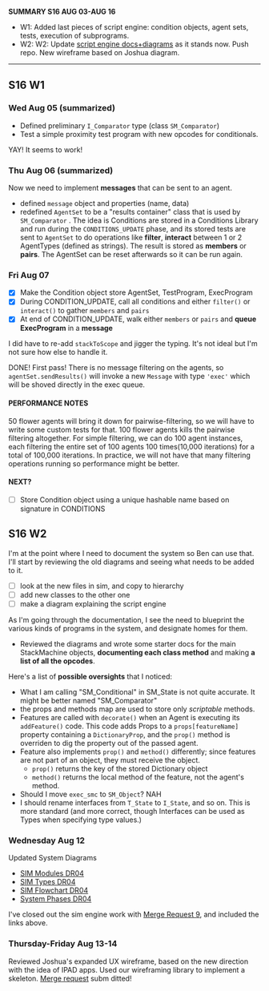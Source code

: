 **SUMMARY S16 AUG 03-AUG 16**

* W1: Added last pieces of script engine: condition objects, agent sets, tests, execution of subprograms.
* W2: W2: Update [script engine docs+diagrams](https://gitlab.com/stepsys/gem-step/gsgo/-/merge_requests/9) as it stands now. Push repo. New wireframe based on Joshua diagram.

---

## S16 W1

### Wed Aug 05 (summarized)

* Defined preliminary  `I_Comparator` type (class `SM_Comparator`) 
* Test a simple proximity test program with new opcodes for conditionals. 

YAY! It seems to work!

### Thu Aug 06 (summarized)

 Now we need to implement **messages** that can be sent to an agent.

* defined `message` object and properties (name, data)
* redefined `AgentSet` to be a "results container" class that is used by `SM_Comparator` . The idea is Conditions are stored in a Conditions Library and run during the `CONDITIONS_UPDATE` phase, and its stored tests are sent to `AgentSet` to do operations like **filter**, **interact** between 1 or 2 AgentTypes (defined as strings). The result is stored as **members** or **pairs**. The AgentSet can be reset afterwards so it can be run again. 

### Fri Aug 07

* [x] Make the Condition object store AgentSet, TestProgram, ExecProgram
* [x] During CONDITION_UPDATE, call all conditions and either `filter()` or `interact()`  to gather `members` and `pairs`
* [x] At end of CONDITION_UPDATE, walk either `members` or `pairs` and **queue ExecProgram** in a **message**

I did have to re-add `stackToScope` and jigger the typing. It's not ideal but I'm not sure how else to handle it.

DONE! First pass! There is no message filtering on the agents, so `agentSet.sendResults()` will invoke a new `Message` with type `'exec'` which will be shoved directly in the exec queue.

#### PERFORMANCE NOTES

50 flower agents will bring it down for pairwise-filtering, so we will have to write some custom tests for that. 100 flower agents kills the pairwise filtering altogether. For simple filtering, we can do 100 agent instances, each filtering the entire set of 100 agents 100 times(10,000 iterations) for a total of 100,000 iterations. In practice, we will not have that many filtering operations running so performance might be better.

#### NEXT?

* [ ] Store Condition object using a unique hashable name based on signature in CONDITIONS

## S16 W2

I'm at the point where I need to document the system so Ben can use that. I'll start by reviewing the old diagrams and seeing what needs to be added to it.

* [ ] look at the new files in sim, and copy to hierarchy
* [ ] add new classes to the other one
* [ ] make a diagram explaining the script engine

As I'm going through the documentation, I see the need to blueprint the various kinds of programs in the system, and designate homes for them.

* Reviewed the diagrams and wrote some starter docs for the main StackMachine objects, **documenting each class method** and making **a list of all the opcodes**.

Here's a list of **possible oversights** that I noticed:

* What I am calling "SM_Conditional" in SM_State is not quite accurate. It might be better named "SM_Comparator"
* the props and methods map are used to store only *scriptable* methods.
* Features are called with `decorate()` when an Agent is executing its `addFeature()` code. This code adds Props to a `props[featureName]` property containing a `DictionaryProp`, and the `prop()` method is overriden to dig the property out of the passed agent. 
* Feature also implements `prop()` and `method()` differently; since features are not part of an object, they must receive the object. 
  *  `prop()` returns the key of the stored Dictionary object
  *  `method()`  returns the local method of the feature, not the agent's method.
* Should I move `exec_smc` to `SM_Object`?  NAH
* I should rename interfaces from `T_State` to `I_State`, and so on. This is more standard (and more correct, though Interfaces can be used as Types when specifying type values.)

### Wednesday Aug 12

Updated System Diagrams

* [SIM Modules DR04](https://whimsical.com/VZqkMQLW4STPG4bj4nLqq3)
* [SIM Types DR04](https://whimsical.com/B4iVN3UN9tsWq86QczhftA)
* [SIM Flowchart DR04](https://whimsical.com/3VUjwb6zxn1FkRYUtFmwZ4)
* [System Phases DR04](https://whimsical.com/Hd6ztovsXEV4DGZeja1BTB)

I've closed out the sim engine work with [Merge Request 9](https://gitlab.com/stepsys/gem-step/gsgo/-/merge_requests/9), and included the links above.

### Thursday-Friday Aug 13-14

Reviewed Joshua's expanded UX wireframe, based on the new direction with the idea of IPAD apps. Used our wireframing library to implement a skeleton. [Merge request](https://gitlab.com/stepsys/gem-step/gsgo/-/merge_requests/10) subm ditted!
